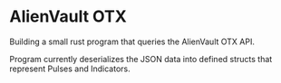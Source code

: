 # AlienVault OTX

Building a small rust program that queries the AlienVault OTX API.

Program currently deserializes the JSON data into defined structs that represent Pulses and Indicators.